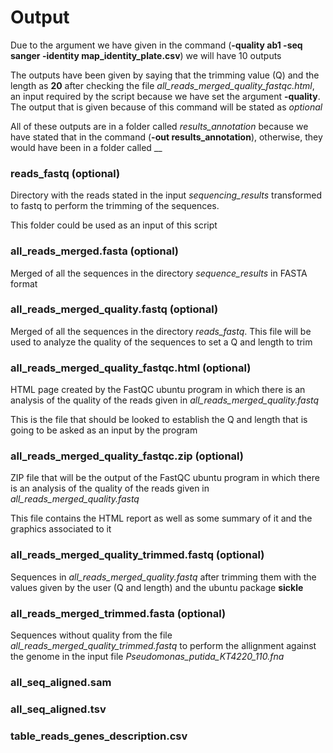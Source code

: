 # Output
Due to the argument we have given in the command (**-quality ab1 -seq sanger -identity map_identity_plate.csv**) we will have 10 outputs

The outputs have been given by saying that the trimming value (Q) and the length as **20** after checking the file _all_reads_merged_quality_fastqc.html_, an input required by the script because we have set the argument **-quality**. The output that is given because of this command will be stated as _optional_

All of these outputs are in a folder called _results_annotation_ because we have stated that in the command (**-out results_annotation**), otherwise, they would have been in a folder called __

### reads_fastq (optional)

Directory with the reads stated in the input _sequencing_results_ transformed to fastq to perform the trimming of the sequences.

This folder could be used as an input of this script

### all_reads_merged.fasta (optional)

Merged of all the sequences in the directory _sequence_results_ in FASTA format

### all_reads_merged_quality.fastq (optional)

Merged of all the sequences in the directory _reads_fastq_. This file will be used to analyze the quality of the sequences to set a Q and length to trim

### all_reads_merged_quality_fastqc.html (optional)

HTML page created by the FastQC ubuntu program in which there is an analysis of the quality of the reads given in _all_reads_merged_quality.fastq_

This is the file that should be looked to establish the Q and length that is going to be asked as an input by the program

### all_reads_merged_quality_fastqc.zip (optional)

ZIP file that will be the output of the FastQC ubuntu program in which there is an analysis of the quality of the reads given in _all_reads_merged_quality.fastq_

This file contains the HTML report as well as some summary of it and the graphics associated to it

### all_reads_merged_quality_trimmed.fastq (optional)

Sequences in _all_reads_merged_quality.fastq_ after trimming them with the values given by the user (Q and length) and the ubuntu package **sickle**

### all_reads_merged_trimmed.fasta (optional)

Sequences without quality from the file _all_reads_merged_quality_trimmed.fastq_ to perform the allignment against the genome in the input file _Pseudomonas_putida_KT4220_110.fna_

### all_seq_aligned.sam



### all_seq_aligned.tsv



### table_reads_genes_description.csv
